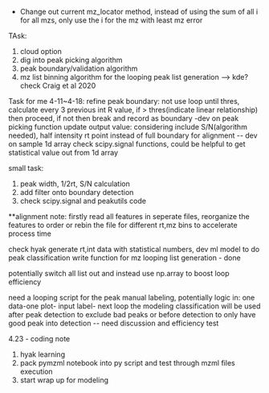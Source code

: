 * Change out current mz_locator method, instead of using the sum of all i for all mzs, only use the i for the mz with least mz error

TAsk:
1. cloud option
2. dig into peak picking algorithm
3. peak boundary/validation algorithm
4. mz list binning algorithm for the looping peak list generation --> kde? check Craig et al 2020


Task for me 4-11~4-18:
refine peak boundary: not use loop until thres, calculate every 3 previous int R value, if > thres(indicate linear relationship) then proceed, if not then break and record as boundary -dev on peak picking function
update output value: considering include S/N(algorithm needed), half intensity rt point instead of full boundary for alignment -- dev on sample 1d array
check scipy.signal functions, could be helpful to get statistical value out from 1d array

small task:
1. peak width, 1/2rt, S/N calculation
2. add filter onto boundary detection
3. check scipy.signal and peakutils code

**alignment note: firstly read all features in seperate files, reorganize the features to order or rebin the file for different rt,mz bins to accelerate process time

check hyak
generate rt,int data with statistical numbers, dev ml model to do peak classification
write function for mz looping list generation - done

potentially switch all list out and instead use np.array to boost loop efficiency

need a looping script for the peak manual labeling, potentially logic in: one data-one plot- input label- next loop
the modeling classification will be used after peak detection to exclude bad peaks or before detection to only have good peak into detection -- need discussion and efficiency test

4.23 - coding note
1. hyak learning
2. pack pymzml notebook into py script and test through mzml files execution
3. start wrap up for modeling